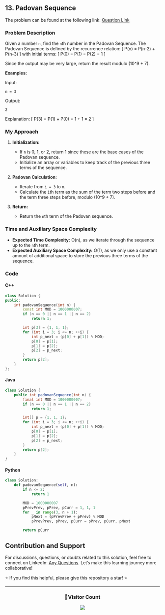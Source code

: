 ## 13. Padovan Sequence

The problem can be found at the following link: [Question Link](https://www.geeksforgeeks.org/problems/padovan-sequence2855/1)

### Problem Description

Given a number `n`, find the `n`th number in the Padovan Sequence. The Padovan Sequence is defined by the recurrence relation:
\[ P(n) = P(n-2) + P(n-3) \]
with initial terms:
\[ P(0) = P(1) = P(2) = 1 \]

Since the output may be very large, return the result modulo \(10^9 + 7\).

**Examples:**

Input:

```
n = 3
```

Output:

```
2
```

Explanation:
\[ P(3) = P(1) + P(0) = 1 + 1 = 2 \]

### My Approach

1. **Initialization:**

   - If `n` is 0, 1, or 2, return 1 since these are the base cases of the Padovan sequence.
   - Initialize an array or variables to keep track of the previous three terms of the sequence.

2. **Padovan Calculation:**

   - Iterate from `i = 3` to `n`.
   - Calculate the `i`th term as the sum of the term two steps before and the term three steps before, modulo \(10^9 + 7\).

3. **Return:**
   - Return the `n`th term of the Padovan sequence.

### Time and Auxiliary Space Complexity

- **Expected Time Complexity:** O(n), as we iterate through the sequence up to the `n`th term.
- **Expected Auxiliary Space Complexity:** O(1), as we only use a constant amount of additional space to store the previous three terms of the sequence.

### Code

#### C++

```cpp
class Solution {
public:
    int padovanSequence(int n) {
        const int MOD = 1000000007;
        if (n == 0 || n == 1 || n == 2)
            return 1;

        int p[3] = {1, 1, 1};
        for (int i = 3; i <= n; ++i) {
            int p_next = (p[0] + p[1]) % MOD;
            p[0] = p[1];
            p[1] = p[2];
            p[2] = p_next;
        }
        return p[2];
    }
};
```

#### Java

```java
class Solution {
    public int padovanSequence(int n) {
        final int MOD = 1000000007;
        if (n == 0 || n == 1 || n == 2)
            return 1;

        int[] p = {1, 1, 1};
        for (int i = 3; i <= n; ++i) {
            int p_next = (p[0] + p[1]) % MOD;
            p[0] = p[1];
            p[1] = p[2];
            p[2] = p_next;
        }
        return p[2];
    }
}
```

#### Python

```python
class Solution:
    def padovanSequence(self, n):
        if n <= 2:
            return 1

        MOD = 1000000007
        pPrevPrev, pPrev, pCurr = 1, 1, 1
        for _ in range(3, n + 1):
            pNext = (pPrevPrev + pPrev) % MOD
            pPrevPrev, pPrev, pCurr = pPrev, pCurr, pNext

        return pCurr
```

## Contribution and Support

For discussions, questions, or doubts related to this solution, feel free to connect on LinkedIn: [Any Questions](https://www.linkedin.com/in/patel-hetkumar-sandipbhai-8b110525a/). Let’s make this learning journey more collaborative!

⭐ If you find this helpful, please give this repository a star! ⭐

---

<div align="center">
  <h3><b>📍Visitor Count</b></h3>
</div>

<p align="center">
  <img src="https://profile-counter.glitch.me/Hunterdii/count.svg" />
</p>
